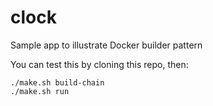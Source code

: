 # clock
Sample app to illustrate Docker builder pattern

You can test this by cloning this repo, then: 

```shell
./make.sh build-chain
./make.sh run
```
